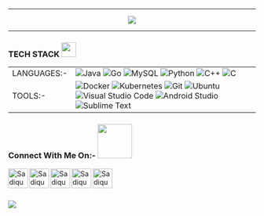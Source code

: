 <hr>
<p align="center">
  <img src="https://readme-typing-svg.herokuapp.com?color=0d8eceF&size=30&center=true&vCenter=true&width=550&height=70&lines=HHey+There+👋,+I'm+Sadique+Rahim;+An+Open+Source+Contributor+☀️">
</p>
<hr> 

### TECH STACK  <img src = "https://media2.giphy.com/media/QssGEmpkyEOhBCb7e1/giphy.gif?cid=ecf05e47a0n3gi1bfqntqmob8g9aid1oyj2wr3ds3mg700bl&rid=giphy.gif" width = 30px>

|               |           |
|       ---     |    ---    |
| LANGUAGES:-   | ![Java](https://img.shields.io/badge/java-%23ED8B00.svg?style=for-the-badge&logo=java&logoColor=white) ![Go](https://img.shields.io/badge/go-%2300ADD8.svg?style=for-the-badge&logo=go&logoColor=white) ![MySQL](https://img.shields.io/badge/mysql-%2300f.svg?style=for-the-badge&logo=mysql&logoColor=white) ![Python](https://img.shields.io/badge/-Python-1F65AC?style=for-the-badge&logo=Python&logoColor=white) ![C++](https://img.shields.io/badge/-C++-034D9A?style=for-the-badge&logo=c%2B%2B) ![C](https://img.shields.io/badge/C-CC342D?style=for-the-badge&logo=C&logoColor=white) 
| TOOLS:-       | ![Docker](https://img.shields.io/badge/docker-%230db7ed.svg?style=for-the-badge&logo=docker&logoColor=white) ![Kubernetes](https://img.shields.io/badge/kubernetes-%23326ce5.svg?style=for-the-badge&logo=kubernetes&logoColor=white) ![Git](https://img.shields.io/badge/git-%23F05033.svg?style=for-the-badge&logo=git&logoColor=white) ![Ubuntu](https://img.shields.io/badge/Ubuntu-E95420?style=for-the-badge&logo=ubuntu&logoColor=white) ![Visual Studio Code](https://img.shields.io/badge/Visual%20Studio%20Code-0078d7.svg?style=for-the-badge&logo=visual-studio-code&logoColor=white) ![Android Studio](https://img.shields.io/badge/Android%20Studio-3DDC84.svg?style=for-the-badge&logo=android-studio&logoColor=white) ![Sublime Text](https://img.shields.io/badge/sublime_text-%23575757.svg?&style=for-the-badge&logo=sublime-text&logoColor=important) 

### Connect With Me On:- <img src='https://raw.githubusercontent.com/ShahriarShafin/ShahriarShafin/main/Assets/handshake.gif' width="70px">
<!--<img src = "https://img.icons8.com/h.png">-->
<a href="https://twitter.com/rahim_sadique">
  <img align="left" alt="Sadique Rahim | Twitter" width = "40px" src="https://img.icons8.com/color/50/000000/twitter.png" />
</a>
<a href="https://www.linkedin.com/in/sadique-rahim-04b083172/">
  <img align="left" alt="Sadique Rahim LinkedIN" width = "40px" src="https://img.icons8.com/color/50/000000/linkedin.png" />
</a>
<a href="mailto:sadiquerahim45@gmail.com">
  <img align="left" alt="Sadique's GmailId" width = "40px" src="https://img.icons8.com/color/50/000000/gmail.png" />
</a>
<a href="https://join.skype.com/invite/pajX7arbcwbx">
  <img align="left" alt="Sadique's Skype" width = "40px" src="https://img.icons8.com/color/50/000000/skype.png" />
</a>
</a>
<a href="https://discordapp.com/users/Sadiquerahim#9232/">
  <img align="left" alt="Sadique's Discord" width = "40px" src="https://img.icons8.com/color/50/000000/discord.png" />
</a>
<br><br><br>

![](https://komarev.com/ghpvc/?username=Sadiquedeveloper&label=PROFILE+VIEWS)

